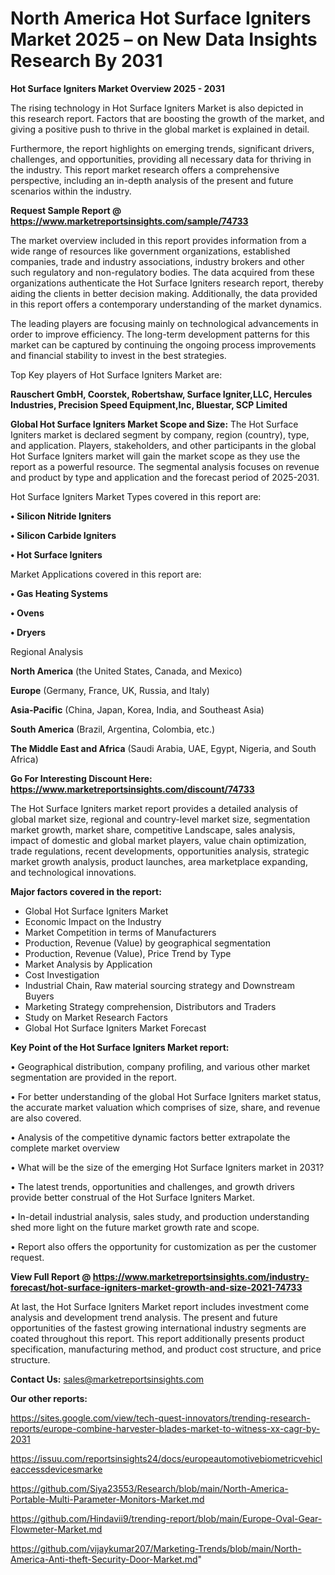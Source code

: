 # North America Hot Surface Igniters Market 2025 – on New Data Insights Research By 2031

<Strong> Hot Surface Igniters Market Overview 2025 - 2031</strong>

The rising technology in Hot Surface Igniters Market is also depicted in this research report. Factors that are boosting the growth of the market, and giving a positive push to thrive in the global market is explained in detail.

Furthermore, the report highlights on emerging trends, significant drivers, challenges, and opportunities, providing all necessary data for thriving in the industry. This report market research offers a comprehensive perspective, including an in-depth analysis of the present and future scenarios within the industry.

<strong>Request Sample Report @ <a href=https://www.marketreportsinsights.com/sample/74733>https://www.marketreportsinsights.com/sample/74733</a></strong>

The market overview included in this report provides information from a wide range of resources like government organizations, established companies, trade and industry associations, industry brokers and other such regulatory and non-regulatory bodies. The data acquired from these organizations authenticate the Hot Surface Igniters research report, thereby aiding the clients in better decision making. Additionally, the data provided in this report offers a contemporary understanding of the market dynamics.

The leading players are focusing mainly on technological advancements in order to improve efficiency. The long-term development patterns for this market can be captured by continuing the ongoing process improvements and financial stability to invest in the best strategies.

Top Key players of Hot Surface Igniters Market are:

<strong>Rauschert GmbH, Coorstek, Robertshaw, Surface Igniter,LLC, Hercules Industries, Precision Speed Equipment,Inc, Bluestar, SCP Limited</strong>

<strong><b>Global Hot Surface Igniters Market Scope and Size:</b></strong>
The Hot Surface Igniters market is declared segment by company, region (country), type, and application. Players, stakeholders, and other participants in the global Hot Surface Igniters market will gain the market scope as they use the report as a powerful resource. The segmental analysis focuses on revenue and product by type and application and the forecast period of 2025-2031.

Hot Surface Igniters Market Types covered in this report are:

<strong>• Silicon Nitride Igniters

• Silicon Carbide Igniters

• Hot Surface Igniters</strong>

Market Applications covered in this report are:

<strong>• Gas Heating Systems

• Ovens

• Dryers</strong> 

Regional Analysis

<strong>North America</strong> (the United States, Canada, and Mexico)

<strong>Europe</strong> (Germany, France, UK, Russia, and Italy)

<strong>Asia-Pacific</strong> (China, Japan, Korea, India, and Southeast Asia)

<strong>South America</strong> (Brazil, Argentina, Colombia, etc.)

<strong>The Middle East and Africa</strong> (Saudi Arabia, UAE, Egypt, Nigeria, and South Africa)

<strong>Go For Interesting Discount Here: <a href=https://www.marketreportsinsights.com/discount/74733>https://www.marketreportsinsights.com/discount/74733</a></strong>

The Hot Surface Igniters market report provides a detailed analysis of global market size, regional and country-level market size, segmentation market growth, market share, competitive Landscape, sales analysis, impact of domestic and global market players, value chain optimization, trade regulations, recent developments, opportunities analysis, strategic market growth analysis, product launches, area marketplace expanding, and technological innovations.

<strong><b>Major factors covered in the report:</b></strong>
<ul>
  <li>Global Hot Surface Igniters Market </li>
  <li>Economic Impact on the Industry</li>
  <li>Market Competition in terms of Manufacturers</li>
  <li>Production, Revenue (Value) by geographical segmentation</li>
  <li>Production, Revenue (Value), Price Trend by Type</li>
  <li>Market Analysis by Application</li>
  <li>Cost Investigation</li>
  <li>Industrial Chain, Raw material sourcing strategy and Downstream Buyers</li>
  <li>Marketing Strategy comprehension, Distributors and Traders</li>
  <li>Study on Market Research Factors</li>
  <li>Global Hot Surface Igniters Market Forecast</li>
</ul>

<strong><b>Key Point of the Hot Surface Igniters Market report:</b></strong>

• Geographical distribution, company profiling, and various other market segmentation are provided in the report.

• For better understanding of the global Hot Surface Igniters market status, the accurate market valuation which comprises of size, share, and revenue are also covered.

• Analysis of the competitive dynamic factors better extrapolate the complete market overview

• What will be the size of the emerging Hot Surface Igniters market in 2031?

• The latest trends, opportunities and challenges, and growth drivers provide better construal of the Hot Surface Igniters Market.

• In-detail industrial analysis, sales study, and production understanding shed more light on the future market growth rate and scope.

• Report also offers the opportunity for customization as per the customer request.

<strong><b>View Full Report @ <a href=https://www.marketreportsinsights.com/industry-forecast/hot-surface-igniters-market-growth-and-size-2021-74733>https://www.marketreportsinsights.com/industry-forecast/hot-surface-igniters-market-growth-and-size-2021-74733</a></b></strong>


At last, the Hot Surface Igniters Market report includes investment come analysis and development trend analysis. The present and future opportunities of the fastest growing international industry segments are coated throughout this report. This report additionally presents product specification, manufacturing method, and product cost structure, and price structure.

<strong>Contact Us:</strong>
sales@marketreportsinsights.com

<strong>Our other reports:</strong>

<a href=https://sites.google.com/view/tech-quest-innovators/trending-research-reports/europe-combine-harvester-blades-market-to-witness-xx-cagr-by-2031>https://sites.google.com/view/tech-quest-innovators/trending-research-reports/europe-combine-harvester-blades-market-to-witness-xx-cagr-by-2031</a>

<a href=https://issuu.com/reportsinsights24/docs/europeautomotivebiometricvehicleaccessdevicesmarke>https://issuu.com/reportsinsights24/docs/europeautomotivebiometricvehicleaccessdevicesmarke</a>

<a href=https://github.com/Siya23553/Research/blob/main/North-America-Portable-Multi-Parameter-Monitors-Market.md>https://github.com/Siya23553/Research/blob/main/North-America-Portable-Multi-Parameter-Monitors-Market.md</a>

<a href=https://github.com/Hindavii9/trending-report/blob/main/Europe-Oval-Gear-Flowmeter-Market.md>https://github.com/Hindavii9/trending-report/blob/main/Europe-Oval-Gear-Flowmeter-Market.md</a>

<a href=https://github.com/vijaykumar207/Marketing-Trends/blob/main/North-America-Anti-theft-Security-Door-Market.md>https://github.com/vijaykumar207/Marketing-Trends/blob/main/North-America-Anti-theft-Security-Door-Market.md</a>"
